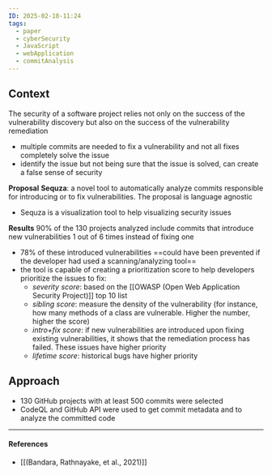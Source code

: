 ```yaml
---
ID: 2025-02-18-11:24
tags:
  - paper
  - cyberSecurity
  - JavaScript
  - webApplication
  - commitAnalysis
---
```

## Context

The security of a software project relies not only on the success of the vulnerability discovery but also on the success of the vulnerability remediation
- multiple commits are needed to fix a vulnerability and not all fixes completely solve the issue
- identify the issue but not being sure that the issue is solved, can create a false sense of security

**Proposal**
**Sequza**: a novel tool to automatically analyze commits responsible for introducing or to fix vulnerabilities. The proposal is language agnostic
- Sequza is a visualization tool to help visualizing security issues

**Results**
90% of the 130 projects analyzed include commits that introduce new vulnerabilities 1 out of 6 times instead of fixing one
- 78% of these introduced vulnerabilities ==could have been prevented if the developer had used a scanning/analyzing tool==
- the tool is capable of creating a prioritization score to help developers prioritize the issues to fix:
	- *severity score*: based on the [[OWASP (Open Web Application Security Project)]] top 10 list
	- *sibling score*: measure the density of the vulnerability (for instance, how many methods of a class are vulnerable. Higher the number, higher the score)
	- *intro+fix score*:  if new vulnerabilities are introduced upon fixing existing vulnerabilities, it shows that the remediation process has failed. These issues have higher priority
	- *lifetime score*: historical bugs have higher priority
## Approach

- 130 GitHub projects with at least 500 commits were selected
- CodeQL and GitHub API were used to get commit metadata and to analyze the committed code


---
#### References
- [[(Bandara, Rathnayake, et al., 2021)]]